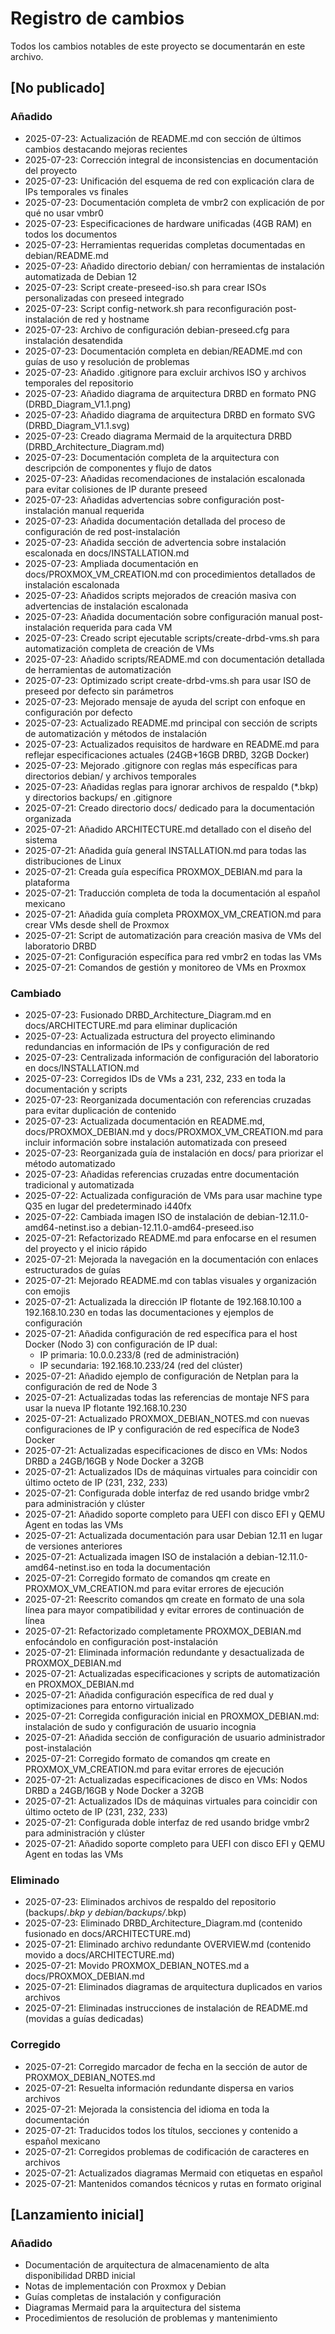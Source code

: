 # Registro de cambios

Todos los cambios notables de este proyecto se documentarán en este archivo.

## [No publicado]

### Añadido
- 2025-07-23: Actualización de README.md con sección de últimos cambios destacando mejoras recientes
- 2025-07-23: Corrección integral de inconsistencias en documentación del proyecto
- 2025-07-23: Unificación del esquema de red con explicación clara de IPs temporales vs finales
- 2025-07-23: Documentación completa de vmbr2 con explicación de por qué no usar vmbr0
- 2025-07-23: Especificaciones de hardware unificadas (4GB RAM) en todos los documentos
- 2025-07-23: Herramientas requeridas completas documentadas en debian/README.md
- 2025-07-23: Añadido directorio debian/ con herramientas de instalación automatizada de Debian 12
- 2025-07-23: Script create-preseed-iso.sh para crear ISOs personalizadas con preseed integrado
- 2025-07-23: Script config-network.sh para reconfiguración post-instalación de red y hostname
- 2025-07-23: Archivo de configuración debian-preseed.cfg para instalación desatendida
- 2025-07-23: Documentación completa en debian/README.md con guías de uso y resolución de problemas
- 2025-07-23: Añadido .gitignore para excluir archivos ISO y archivos temporales del repositorio
- 2025-07-23: Añadido diagrama de arquitectura DRBD en formato PNG (DRBD_Diagram_V1.1.png)
- 2025-07-23: Añadido diagrama de arquitectura DRBD en formato SVG (DRBD_Diagram_V1.1.svg)
- 2025-07-23: Creado diagrama Mermaid de la arquitectura DRBD (DRBD_Architecture_Diagram.md)
- 2025-07-23: Documentación completa de la arquitectura con descripción de componentes y flujo de datos
- 2025-07-23: Añadidas recomendaciones de instalación escalonada para evitar colisiones de IP durante preseed
- 2025-07-23: Añadidas advertencias sobre configuración post-instalación manual requerida
- 2025-07-23: Añadida documentación detallada del proceso de configuración de red post-instalación
- 2025-07-23: Añadida sección de advertencia sobre instalación escalonada en docs/INSTALLATION.md
- 2025-07-23: Ampliada documentación en docs/PROXMOX_VM_CREATION.md con procedimientos detallados de instalación escalonada
- 2025-07-23: Añadidos scripts mejorados de creación masiva con advertencias de instalación escalonada
- 2025-07-23: Añadida documentación sobre configuración manual post-instalación requerida para cada VM
- 2025-07-23: Creado script ejecutable scripts/create-drbd-vms.sh para automatización completa de creación de VMs
- 2025-07-23: Añadido scripts/README.md con documentación detallada de herramientas de automatización
- 2025-07-23: Optimizado script create-drbd-vms.sh para usar ISO de preseed por defecto sin parámetros
- 2025-07-23: Mejorado mensaje de ayuda del script con enfoque en configuración por defecto
- 2025-07-23: Actualizado README.md principal con sección de scripts de automatización y métodos de instalación
- 2025-07-23: Actualizados requisitos de hardware en README.md para reflejar especificaciones actuales (24GB+16GB DRBD, 32GB Docker)
- 2025-07-23: Mejorado .gitignore con reglas más específicas para directorios debian/ y archivos temporales
- 2025-07-23: Añadidas reglas para ignorar archivos de respaldo (*.bkp) y directorios backups/ en .gitignore
- 2025-07-21: Creado directorio docs/ dedicado para la documentación organizada
- 2025-07-21: Añadido ARCHITECTURE.md detallado con el diseño del sistema
- 2025-07-21: Añadida guía general INSTALLATION.md para todas las distribuciones de Linux
- 2025-07-21: Creada guía específica PROXMOX_DEBIAN.md para la plataforma
- 2025-07-21: Traducción completa de toda la documentación al español mexicano
- 2025-07-21: Añadida guía completa PROXMOX_VM_CREATION.md para crear VMs desde shell de Proxmox
- 2025-07-21: Script de automatización para creación masiva de VMs del laboratorio DRBD
- 2025-07-21: Configuración específica para red vmbr2 en todas las VMs
- 2025-07-21: Comandos de gestión y monitoreo de VMs en Proxmox

### Cambiado
- 2025-07-23: Fusionado DRBD_Architecture_Diagram.md en docs/ARCHITECTURE.md para eliminar duplicación
- 2025-07-23: Actualizada estructura del proyecto eliminando redundancias en información de IPs y configuración de red
- 2025-07-23: Centralizada información de configuración del laboratorio en docs/INSTALLATION.md
- 2025-07-23: Corregidos IDs de VMs a 231, 232, 233 en toda la documentación y scripts
- 2025-07-23: Reorganizada documentación con referencias cruzadas para evitar duplicación de contenido
- 2025-07-23: Actualizada documentación en README.md, docs/PROXMOX_DEBIAN.md y docs/PROXMOX_VM_CREATION.md para incluir información sobre instalación automatizada con preseed
- 2025-07-23: Reorganizada guía de instalación en docs/ para priorizar el método automatizado
- 2025-07-23: Añadidas referencias cruzadas entre documentación tradicional y automatizada
- 2025-07-22: Actualizada configuración de VMs para usar machine type Q35 en lugar del predeterminado i440fx
- 2025-07-22: Cambiada imagen ISO de instalación de debian-12.11.0-amd64-netinst.iso a debian-12.11.0-amd64-preseed.iso
- 2025-07-21: Refactorizado README.md para enfocarse en el resumen del proyecto y el inicio rápido
- 2025-07-21: Mejorada la navegación en la documentación con enlaces estructurados de guías
- 2025-07-21: Mejorado README.md con tablas visuales y organización con emojis
- 2025-07-21: Actualizada la dirección IP flotante de 192.168.10.100 a 192.168.10.230 en todas las documentaciones y ejemplos de configuración
- 2025-07-21: Añadida configuración de red específica para el host Docker (Nodo 3) con configuración de IP dual:
  - IP primaria: 10.0.0.233/8 (red de administración)
  - IP secundaria: 192.168.10.233/24 (red del clúster)
- 2025-07-21: Añadido ejemplo de configuración de Netplan para la configuración de red de Node 3
- 2025-07-21: Actualizadas todas las referencias de montaje NFS para usar la nueva IP flotante 192.168.10.230
- 2025-07-21: Actualizado PROXMOX_DEBIAN_NOTES.md con nuevas configuraciones de IP y configuración de red específica de Node3 Docker
- 2025-07-21: Actualizadas especificaciones de disco en VMs: Nodos DRBD a 24GB/16GB y Node Docker a 32GB
- 2025-07-21: Actualizados IDs de máquinas virtuales para coincidir con último octeto de IP (231, 232, 233)
- 2025-07-21: Configurada doble interfaz de red usando bridge vmbr2 para administración y clúster
- 2025-07-21: Añadido soporte completo para UEFI con disco EFI y QEMU Agent en todas las VMs
- 2025-07-21: Actualizada documentación para usar Debian 12.11 en lugar de versiones anteriores
- 2025-07-21: Actualizada imagen ISO de instalación a debian-12.11.0-amd64-netinst.iso en toda la documentación
- 2025-07-21: Corregido formato de comandos qm create en PROXMOX_VM_CREATION.md para evitar errores de ejecución
- 2025-07-21: Reescrito comandos qm create en formato de una sola línea para mayor compatibilidad y evitar errores de continuación de línea
- 2025-07-21: Refactorizado completamente PROXMOX_DEBIAN.md enfocándolo en configuración post-instalación
- 2025-07-21: Eliminada información redundante y desactualizada de PROXMOX_DEBIAN.md
- 2025-07-21: Actualizadas especificaciones y scripts de automatización en PROXMOX_DEBIAN.md
- 2025-07-21: Añadida configuración específica de red dual y optimizaciones para entorno virtualizado
- 2025-07-21: Corregida configuración inicial en PROXMOX_DEBIAN.md: instalación de sudo y configuración de usuario incognia
- 2025-07-21: Añadida sección de configuración de usuario administrador post-instalación
- 2025-07-21: Corregido formato de comandos qm create en PROXMOX_VM_CREATION.md para evitar errores de ejecución
- 2025-07-21: Actualizadas especificaciones de disco en VMs: Nodos DRBD a 24GB/16GB y Node Docker a 32GB
- 2025-07-21: Actualizados IDs de máquinas virtuales para coincidir con último octeto de IP (231, 232, 233)
- 2025-07-21: Configurada doble interfaz de red usando bridge vmbr2 para administración y clúster
- 2025-07-21: Añadido soporte completo para UEFI con disco EFI y QEMU Agent en todas las VMs

### Eliminado
- 2025-07-23: Eliminados archivos de respaldo del repositorio (backups/*.bkp y debian/backups/*.bkp)
- 2025-07-23: Eliminado DRBD_Architecture_Diagram.md (contenido fusionado en docs/ARCHITECTURE.md)
- 2025-07-21: Eliminado archivo redundante OVERVIEW.md (contenido movido a docs/ARCHITECTURE.md)
- 2025-07-21: Movido PROXMOX_DEBIAN_NOTES.md a docs/PROXMOX_DEBIAN.md
- 2025-07-21: Eliminados diagramas de arquitectura duplicados en varios archivos
- 2025-07-21: Eliminadas instrucciones de instalación de README.md (movidas a guías dedicadas)

### Corregido
- 2025-07-21: Corregido marcador de fecha en la sección de autor de PROXMOX_DEBIAN_NOTES.md
- 2025-07-21: Resuelta información redundante dispersa en varios archivos
- 2025-07-21: Mejorada la consistencia del idioma en toda la documentación
- 2025-07-21: Traducidos todos los títulos, secciones y contenido a español mexicano
- 2025-07-21: Corregidos problemas de codificación de caracteres en archivos
- 2025-07-21: Actualizados diagramas Mermaid con etiquetas en español
- 2025-07-21: Mantenidos comandos técnicos y rutas en formato original

## [Lanzamiento inicial]

### Añadido
- Documentación de arquitectura de almacenamiento de alta disponibilidad DRBD inicial
- Notas de implementación con Proxmox y Debian
- Guías completas de instalación y configuración
- Diagramas Mermaid para la arquitectura del sistema
- Procedimientos de resolución de problemas y mantenimiento
